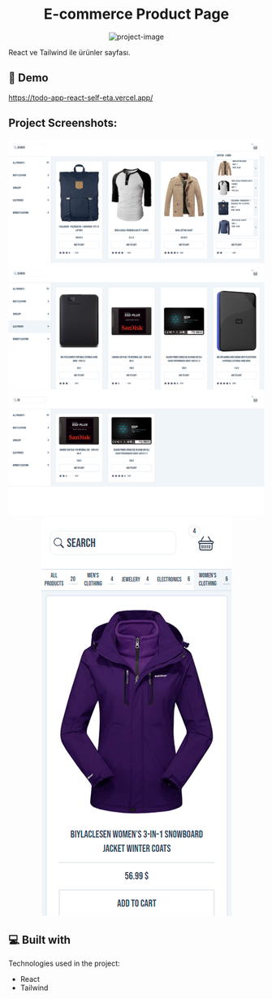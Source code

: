 <h1 align="center" id="title">E-commerce Product Page</h1>

<p align="center"><img src="https://socialify.git.ci/UTKUC3NGIZ/pinsoft/image?font=KoHo&language=1&logo=https%3A%2F%2Fraw.githubusercontent.com%2FUTKUC3NGIZ%2Futkuc3ngiz.github.io%2F01b10a4ad7332f29e4cf1da7b313b22f813be823%2Fassets%2Fimages%2FC3.svg&name=1&owner=1&pattern=Solid&theme=Dark" alt="project-image"></p>

<p id="description">React ve Tailwind ile ürünler sayfası.</p>

<h2>🚀 Demo</h2>

https://todo-app-react-self-eta.vercel.app/

<h2>Project Screenshots:</h2>

<img src="https://github.com/UTKUC3NGIZ/pinsoft/blob/master/img/FireShot%20Capture%20014%20-%20React%20App%20-%20pinsoft.vercel.app.png?raw=true" alt="project-screenshot">

<img src="https://github.com/UTKUC3NGIZ/pinsoft/blob/master/img/FireShot%20Capture%20015%20-%20React%20App%20-%20pinsoft.vercel.app.png?raw=true" alt="project-screenshot">

<img src="https://github.com/UTKUC3NGIZ/pinsoft/blob/master/img/FireShot%20Capture%20016%20-%20React%20App%20-%20pinsoft.vercel.app.png?raw=true" alt="project-screenshot">


  
  <div align="center">
  
<img src="https://github.com/UTKUC3NGIZ/pinsoft/blob/master/img/FireShot%20Capture%20018%20-%20React%20App%20-%20pinsoft.vercel.app.png?raw=true" alt="project-screenshot" >
  

</div>
<h2>💻 Built with</h2>

Technologies used in the project:

*   React
*   Tailwind
